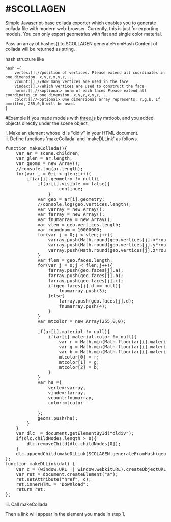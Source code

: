 #SCOLLAGEN
=========

Simple Javascript-base collada exporter
which enables you to generate collada file with modern web-browser.
Currently, this is just for exporting models. 
You can only export geometries with flat and single color material. 

Pass an array of hashes() to SCOLLAGEN.generateFromHash
Content of collada will be returned as string.

hash structure like

    hash ={
        vertex:[],//position of vertices. Please extend all coordinates in one dimension. x,y,z,x,y,z,...
        vcount:[],//How many vertices are used in the face
        vindex:[],//Which vertices are used to construct the face
        norms:[],//<optional> norm of each faces Please extend all coordinates in one dimension. x,y,z,x,y,z,...
        color:[]//<optional> One dimensional array represents, r,g,b. If ommitted, 255,0,0 will be used.
    }


#Example
If you made models with [three.js](https://github.com/mrdoob/three.js) by mrdoob,
and you added objects directly under the scene object,

i. Make an element whose id is "dldiv" in your HTML document.  
ii. Define functions 'makeCollada' and 'makeDLLink' as follows.  

<pre>
function makeCollada(){
	var ar = scene.children;
	var glen = ar.length;
	var geoms = new Array();
	//console.log(ar.length);
	for(var i = 0;i &lt; glen;i++){
		if(ar[i].geometry != null){
			if(ar[i].visible == false){
					continue;
				}
			var geo = ar[i].geometry;
			//console.log(geo.vertices.length);
			var varray = new Array();
			var farray = new Array();
			var fnumarray = new Array();
			var vlen = geo.vertices.length;
			var roundnum = 10000000;
			for(var j = 0;j &lt; vlen;j++){
				varray.push(Math.round(geo.vertices[j].x*roundnum)/roundnum);
				varray.push(Math.round(geo.vertices[j].y*roundnum)/roundnum);
				varray.push(Math.round(geo.vertices[j].z*roundnum)/roundnum);
			}
			var flen = geo.faces.length;
			for(var j = 0;j &lt; flen;j++){
				farray.push(geo.faces[j].a);
				farray.push(geo.faces[j].b);
				farray.push(geo.faces[j].c);
				if(geo.faces[j].d == null){
					fnumarray.push(3);
				}else{
					farray.push(geo.faces[j].d);
					fnumarray.push(4);
				}
			}
			var mtcolor = new Array(255,0,0);
		
			if(ar[i].material != null){
				if(ar[i].material.color != null){
					var r = Math.min(Math.floor(ar[i].material.color.r*256),255);
					var g = Math.min(Math.floor(ar[i].material.color.g*256),255);
					var b = Math.min(Math.floor(ar[i].material.color.b*256),255);
					mtcolor[0] = r;
					mtcolor[1] = g;
					mtcolor[2] = b;
				}
			}
			var ha ={
				vertex:varray,
				vindex:farray,
				vcount:fnumarray,
				color:mtcolor
			
			};
			geoms.push(ha);
		}
	}
	var dlc  = document.getElementById("dldiv");
	if(dlc.childNodes.length &gt; 0){
		dlc.removeChild(dlc.childNodes[0]);
	}
	dlc.appendChild(makeDLLink(SCOLAGEN.generateFromHash(geoms)));
};
function makeDLLink(dat) {
	var c = (window.URL || window.webkitURL).createObjectURL(new Blob([dat]))
	var ret = document.createElement("a");
	ret.setAttribute("href", c);
	ret.innerHTML = "Download";
	return ret;
};
</pre>

iii. Call makeCollada.

Then a link will appear in the element you made in step 1.
